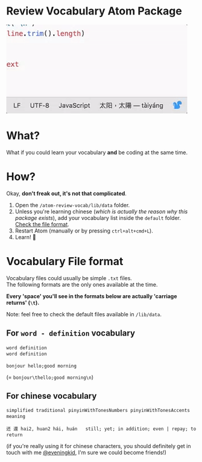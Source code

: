 # Review Vocabulary Atom Package

![Review chinese vocab](usage.gif)

# What?

What if you could learn your vocabulary **and** be coding at the same time.


# How?

Okay, **don't freak out, it's not that complicated**.  

1. Open the `/atom-review-vocab/lib/data` folder.
2. Unless you're learning chinese (*which is actually the reason why this package exists*), add your vocabulary list inside the `default` folder. [Check the file format](#vocabulary-file-format).
3. Restart Atom (manually or by pressing `ctrl+alt+cmd+L`).
4. Learn! 📖


# Vocabulary File format

Vocabulary files could usually be simple `.txt` files.  
The following formats are the only ones available at the time.

**Every 'space' you'll see in the formats below are actually 'carriage returns' (`\t`).**

Note: feel free to check the default files available in `/lib/data`.

## For `word - definition` vocabulary

```
word definition
word definition

bonjour hello;good morning
```

(= `bonjour\thello;good morning\n`)


## For chinese vocabulary

```
simplified traditional pinyinWithTonesNumbers pinyinWithTonesAccents meaning

还 還	hai2, huan2	hái, huán	still; yet; in addition; even | repay; to return
```

(if you're really using it for chinese characters, you should definitely get in touch with me [@eveningkid](https://twitter.com/eveningkid), I'm sure we could become friends!)
